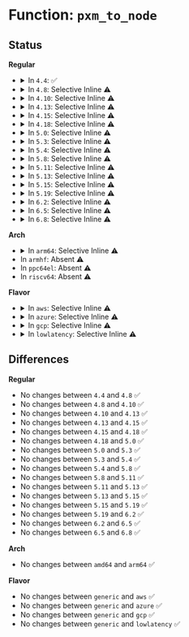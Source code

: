 # Function: <code>pxm_to_node</code>

## Status
<b>Regular</b>
<ul>
<li>
<details>
<summary>In <code>4.4</code>: ✅</summary>

```c
int pxm_to_node(int pxm);
```

**Collision:** Unique Global

**Inline:** No

**Transformation:** False

**Instances:**

```
In drivers/acpi/numa.c (ffffffff8148b0dd)
Location: drivers/acpi/numa.c:47
Inline: False
Direct callers:
  - arch/x86/mm/srat.c:acpi_numa_slit_init
  - arch/x86/mm/srat.c:acpi_numa_slit_init
```
**Symbols:**

```
ffffffff8148b0dd-ffffffff8148b0f9: pxm_to_node (STB_GLOBAL)
```
</details>
</li>
<li>
<details>
<summary>In <code>4.8</code>: Selective Inline ⚠️</summary>

```c
int pxm_to_node(int pxm);
```

**Collision:** Unique Global

**Inline:** Selective

**Transformation:** False

**Instances:**

```
In drivers/acpi/numa.c (ffffffff81fce8be)
Location: drivers/acpi/numa.c:47
Inline: True
Inline callers:
  - drivers/acpi/numa.c:acpi_numa_slit_init
  - drivers/acpi/numa.c:acpi_numa_slit_init
```
**Symbols:**

```
ffffffff814d9f17-ffffffff814d9f33: pxm_to_node (STB_GLOBAL)
```
</details>
</li>
<li>
<details>
<summary>In <code>4.10</code>: Selective Inline ⚠️</summary>

```c
int pxm_to_node(int pxm);
```

**Collision:** Unique Global

**Inline:** Selective

**Transformation:** False

**Instances:**

```
In drivers/acpi/numa.c (ffffffff8200bc7f)
Location: drivers/acpi/numa.c:47
Inline: True
Inline callers:
  - drivers/acpi/numa.c:acpi_numa_slit_init
  - drivers/acpi/numa.c:acpi_numa_slit_init
```
**Symbols:**

```
ffffffff814fc7c3-ffffffff814fc7df: pxm_to_node (STB_GLOBAL)
```
</details>
</li>
<li>
<details>
<summary>In <code>4.13</code>: Selective Inline ⚠️</summary>

```c
int pxm_to_node(int pxm);
```

**Collision:** Unique Global

**Inline:** Selective

**Transformation:** False

**Instances:**

```
In drivers/acpi/numa.c (ffffffff820ed468)
Location: drivers/acpi/numa.c:47
Inline: True
Inline callers:
  - drivers/acpi/numa.c:acpi_numa_slit_init
  - drivers/acpi/numa.c:acpi_numa_slit_init
```
**Symbols:**

```
ffffffff8150cb20-ffffffff8150cb40: pxm_to_node (STB_GLOBAL)
```
</details>
</li>
<li>
<details>
<summary>In <code>4.15</code>: Selective Inline ⚠️</summary>

```c
int pxm_to_node(int pxm);
```

**Collision:** Unique Global

**Inline:** Selective

**Transformation:** False

**Instances:**

```
In drivers/acpi/numa.c (ffffffff826f63c9)
Location: drivers/acpi/numa.c:47
Inline: True
Inline callers:
  - drivers/acpi/numa.c:acpi_numa_slit_init
  - drivers/acpi/numa.c:acpi_numa_slit_init
```
**Symbols:**

```
ffffffff8154fa80-ffffffff8154faa0: pxm_to_node (STB_GLOBAL)
```
</details>
</li>
<li>
<details>
<summary>In <code>4.18</code>: Selective Inline ⚠️</summary>

```c
int pxm_to_node(int pxm);
```

**Collision:** Unique Global

**Inline:** Selective

**Transformation:** False

**Instances:**

```
In drivers/acpi/numa.c (ffffffff827203ee)
Location: drivers/acpi/numa.c:47
Inline: True
Inline callers:
  - drivers/acpi/numa.c:acpi_numa_slit_init
  - drivers/acpi/numa.c:acpi_numa_slit_init
```
**Symbols:**

```
ffffffff81586320-ffffffff81586340: pxm_to_node (STB_GLOBAL)
```
</details>
</li>
<li>
<details>
<summary>In <code>5.0</code>: Selective Inline ⚠️</summary>

```c
int pxm_to_node(int pxm);
```

**Collision:** Unique Global

**Inline:** Selective

**Transformation:** False

**Instances:**

```
In drivers/acpi/numa.c (ffffffff828d8384)
Location: drivers/acpi/numa.c:46
Inline: True
Inline callers:
  - drivers/acpi/numa.c:acpi_numa_slit_init
  - drivers/acpi/numa.c:acpi_numa_slit_init
```
**Symbols:**

```
ffffffff8159e630-ffffffff8159e650: pxm_to_node (STB_GLOBAL)
```
</details>
</li>
<li>
<details>
<summary>In <code>5.3</code>: Selective Inline ⚠️</summary>

```c
int pxm_to_node(int pxm);
```

**Collision:** Unique Global

**Inline:** Selective

**Transformation:** False

**Instances:**

```
In drivers/acpi/numa.c (ffffffff828f223c)
Location: drivers/acpi/numa.c:32
Inline: True
Inline callers:
  - drivers/acpi/numa.c:acpi_numa_slit_init
  - drivers/acpi/numa.c:acpi_numa_slit_init
Direct callers:
  - drivers/acpi/hmat/hmat.c:hmat_init
  - drivers/acpi/hmat/hmat.c:hmat_register_target_initiators
  - drivers/acpi/hmat/hmat.c:hmat_register_target_initiators
  - drivers/acpi/hmat/hmat.c:hmat_register_target_initiators
  - drivers/acpi/hmat/hmat.c:srat_parse_mem_affinity
  - drivers/acpi/hmat/hmat.c:hmat_parse_subtable
  - drivers/acpi/hmat/hmat.c:hmat_parse_subtable
  - drivers/acpi/hmat/hmat.c:hmat_parse_subtable
```
**Symbols:**

```
ffffffff815cfd90-ffffffff815cfdb0: pxm_to_node (STB_GLOBAL)
```
</details>
</li>
<li>
<details>
<summary>In <code>5.4</code>: Selective Inline ⚠️</summary>

```c
int pxm_to_node(int pxm);
```

**Collision:** Unique Global

**Inline:** Selective

**Transformation:** False

**Instances:**

```
In drivers/acpi/numa.c (ffffffff828fb431)
Location: drivers/acpi/numa.c:32
Inline: True
Inline callers:
  - drivers/acpi/numa.c:acpi_numa_slit_init
  - drivers/acpi/numa.c:acpi_numa_slit_init
Direct callers:
  - drivers/acpi/hmat/hmat.c:hmat_register_target_initiators
  - drivers/acpi/hmat/hmat.c:hmat_register_target_initiators
  - drivers/acpi/hmat/hmat.c:hmat_register_target_initiators
  - drivers/acpi/hmat/hmat.c:hmat_parse_subtable
  - drivers/acpi/hmat/hmat.c:hmat_parse_subtable
```
**Symbols:**

```
ffffffff815f1000-ffffffff815f1020: pxm_to_node (STB_GLOBAL)
```
</details>
</li>
<li>
<details>
<summary>In <code>5.8</code>: Selective Inline ⚠️</summary>

```c
int pxm_to_node(int pxm);
```

**Collision:** Unique Global

**Inline:** Selective

**Transformation:** False

**Instances:**

```
In drivers/acpi/numa/srat.c (ffffffff82d13695)
Location: drivers/acpi/numa/srat.c:32
Inline: True
Inline callers:
  - drivers/acpi/numa/srat.c:acpi_numa_slit_init
  - drivers/acpi/numa/srat.c:acpi_numa_slit_init
Direct callers:
  - drivers/acpi/numa/hmat.c:hmat_register_target_initiators
  - drivers/acpi/numa/hmat.c:hmat_register_target_initiators
  - drivers/acpi/numa/hmat.c:hmat_register_target_initiators
```
**Symbols:**

```
ffffffff816e79b0-ffffffff816e79d0: pxm_to_node (STB_GLOBAL)
```
</details>
</li>
<li>
<details>
<summary>In <code>5.11</code>: Selective Inline ⚠️</summary>

```c
int pxm_to_node(int pxm);
```

**Collision:** Unique Global

**Inline:** Selective

**Transformation:** False

**Instances:**

```
In drivers/acpi/numa/srat.c (ffffffff81705288)
Location: drivers/acpi/numa/srat.c:37
Inline: True
Inline callers:
  - drivers/acpi/numa/srat.c:acpi_get_node
  - drivers/acpi/numa/srat.c:acpi_numa_slit_init
  - drivers/acpi/numa/srat.c:acpi_numa_slit_init
Direct callers:
  - drivers/acpi/numa/hmat.c:hmat_register_target_initiators
  - drivers/acpi/numa/hmat.c:hmat_register_target_initiators
  - drivers/acpi/numa/hmat.c:hmat_register_target_initiators
  - drivers/acpi/numa/hmat.c:hmat_register_target_initiators
  - drivers/acpi/numa/hmat.c:alloc_memory_initiator
  - drivers/acpi/numa/hmat.c:alloc_memory_initiator
  - drivers/iommu/intel/dmar.c:dmar_parse_one_rhsa
```
**Symbols:**

```
ffffffff817051f0-ffffffff8170521e: pxm_to_node (STB_GLOBAL)
```
</details>
</li>
<li>
<details>
<summary>In <code>5.13</code>: Selective Inline ⚠️</summary>

```c
int pxm_to_node(int pxm);
```

**Collision:** Unique Global

**Inline:** Selective

**Transformation:** False

**Instances:**

```
In drivers/acpi/numa/srat.c (ffffffff816e6938)
Location: drivers/acpi/numa/srat.c:37
Inline: True
Inline callers:
  - drivers/acpi/numa/srat.c:acpi_get_node
  - drivers/acpi/numa/srat.c:acpi_numa_slit_init
  - drivers/acpi/numa/srat.c:acpi_numa_slit_init
Direct callers:
  - drivers/acpi/numa/hmat.c:hmat_register_target_initiators
  - drivers/acpi/numa/hmat.c:hmat_register_target_initiators
  - drivers/acpi/numa/hmat.c:hmat_register_target_initiators
  - drivers/acpi/numa/hmat.c:hmat_register_target_initiators
  - drivers/iommu/intel/dmar.c:dmar_parse_one_rhsa
```
**Symbols:**

```
ffffffff816e68a0-ffffffff816e68ce: pxm_to_node (STB_GLOBAL)
```
</details>
</li>
<li>
<details>
<summary>In <code>5.15</code>: Selective Inline ⚠️</summary>

```c
int pxm_to_node(int pxm);
```

**Collision:** Unique Global

**Inline:** Selective

**Transformation:** False

**Instances:**

```
In drivers/acpi/numa/srat.c (ffffffff8175fda8)
Location: drivers/acpi/numa/srat.c:37
Inline: True
Inline callers:
  - drivers/acpi/numa/srat.c:acpi_get_node
  - drivers/acpi/numa/srat.c:acpi_numa_slit_init
  - drivers/acpi/numa/srat.c:acpi_numa_slit_init
Direct callers:
  - drivers/acpi/numa/hmat.c:hmat_register_target_initiators
  - drivers/acpi/numa/hmat.c:hmat_register_target_initiators
  - drivers/acpi/numa/hmat.c:hmat_register_target_initiators
  - drivers/acpi/numa/hmat.c:hmat_register_target_initiators
  - drivers/iommu/intel/dmar.c:dmar_parse_one_rhsa
```
**Symbols:**

```
ffffffff8175fcf0-ffffffff8175fd3c: pxm_to_node (STB_GLOBAL)
```
</details>
</li>
<li>
<details>
<summary>In <code>5.19</code>: Selective Inline ⚠️</summary>

```c
int pxm_to_node(int pxm);
```

**Collision:** Unique Global

**Inline:** Selective

**Transformation:** False

**Instances:**

```
In drivers/acpi/numa/srat.c (ffffffff8189372f)
Location: drivers/acpi/numa/srat.c:37
Inline: True
Inline callers:
  - drivers/acpi/numa/srat.c:acpi_get_node
  - drivers/acpi/numa/srat.c:acpi_numa_slit_init
  - drivers/acpi/numa/srat.c:acpi_numa_slit_init
Direct callers:
  - drivers/acpi/numa/hmat.c:hmat_register_target_initiators
  - drivers/acpi/numa/hmat.c:hmat_register_target_initiators
  - drivers/acpi/numa/hmat.c:hmat_register_target_initiators
  - drivers/acpi/numa/hmat.c:hmat_register_target_initiators
  - drivers/iommu/intel/dmar.c:dmar_parse_one_rhsa
```
**Symbols:**

```
ffffffff81893670-ffffffff818936cc: pxm_to_node (STB_GLOBAL)
```
</details>
</li>
<li>
<details>
<summary>In <code>6.2</code>: Selective Inline ⚠️</summary>

```c
int pxm_to_node(int pxm);
```

**Collision:** Unique Global

**Inline:** Selective

**Transformation:** False

**Instances:**

```
In drivers/acpi/numa/srat.c (ffffffff819db1ff)
Location: drivers/acpi/numa/srat.c:37
Inline: True
Inline callers:
  - drivers/acpi/numa/srat.c:acpi_get_node
  - drivers/acpi/numa/srat.c:acpi_numa_slit_init
  - drivers/acpi/numa/srat.c:acpi_numa_slit_init
Direct callers:
  - drivers/acpi/numa/hmat.c:hmat_register_target_initiators
  - drivers/acpi/numa/hmat.c:hmat_register_target_initiators
  - drivers/acpi/numa/hmat.c:hmat_register_target_initiators
  - drivers/acpi/numa/hmat.c:hmat_register_target_initiators
  - drivers/iommu/intel/dmar.c:dmar_parse_one_rhsa
```
**Symbols:**

```
ffffffff819db130-ffffffff819db18c: pxm_to_node (STB_GLOBAL)
```
</details>
</li>
<li>
<details>
<summary>In <code>6.5</code>: Selective Inline ⚠️</summary>

```c
int pxm_to_node(int pxm);
```

**Collision:** Unique Global

**Inline:** Selective

**Transformation:** False

**Instances:**

```
In drivers/acpi/numa/srat.c (ffffffff81a22eaf)
Location: drivers/acpi/numa/srat.c:37
Inline: True
Inline callers:
  - drivers/acpi/numa/srat.c:acpi_get_node
  - drivers/acpi/numa/srat.c:acpi_numa_slit_init
  - drivers/acpi/numa/srat.c:acpi_numa_slit_init
Direct callers:
  - drivers/acpi/numa/hmat.c:hmat_register_target_initiators
  - drivers/acpi/numa/hmat.c:hmat_register_target_initiators
  - drivers/acpi/numa/hmat.c:hmat_register_target_initiators
  - drivers/acpi/numa/hmat.c:hmat_register_target_initiators
  - drivers/iommu/intel/dmar.c:dmar_parse_one_rhsa
```
**Symbols:**

```
ffffffff81a22de0-ffffffff81a22e3c: pxm_to_node (STB_GLOBAL)
```
</details>
</li>
<li>
<details>
<summary>In <code>6.8</code>: Selective Inline ⚠️</summary>

```c
int pxm_to_node(int pxm);
```

**Collision:** Unique Global

**Inline:** Selective

**Transformation:** False

**Instances:**

```
In drivers/acpi/numa/srat.c (ffffffff81a6dc9f)
Location: drivers/acpi/numa/srat.c:37
Inline: True
Inline callers:
  - drivers/acpi/numa/srat.c:acpi_get_node
  - drivers/acpi/numa/srat.c:acpi_numa_slit_init
  - drivers/acpi/numa/srat.c:acpi_numa_slit_init
Direct callers:
  - drivers/acpi/numa/hmat.c:hmat_register_target
  - drivers/acpi/numa/hmat.c:hmat_register_target
  - drivers/acpi/numa/hmat.c:hmat_register_target
  - drivers/acpi/numa/hmat.c:hmat_register_target
  - drivers/acpi/numa/hmat.c:hmat_register_target
  - drivers/acpi/numa/hmat.c:__hmat_register_target_initiators
  - drivers/acpi/numa/hmat.c:__hmat_register_target_initiators
  - drivers/acpi/numa/hmat.c:hmat_update_target_attrs
  - drivers/acpi/numa/hmat.c:hmat_update_target_attrs
  - drivers/iommu/intel/dmar.c:dmar_parse_one_rhsa
```
**Symbols:**

```
ffffffff81a6d9c0-ffffffff81a6da1c: pxm_to_node (STB_GLOBAL)
```
</details>
</li>
</ul>
<b>Arch</b>
<ul>
<li>
<details>
<summary>In <code>arm64</code>: Selective Inline ⚠️</summary>

```c
int pxm_to_node(int pxm);
```

**Collision:** Unique Global

**Inline:** Selective

**Transformation:** False

**Instances:**

```
In drivers/acpi/numa.c (ffff80001147e494)
Location: drivers/acpi/numa.c:32
Inline: True
Inline callers:
  - drivers/acpi/numa.c:acpi_numa_slit_init
  - drivers/acpi/numa.c:acpi_numa_slit_init
Direct callers:
  - arch/arm64/kernel/acpi_numa.c:acpi_parse_gicc_pxm
  - drivers/acpi/hmat/hmat.c:hmat_register_target_initiators
  - drivers/acpi/hmat/hmat.c:hmat_register_target_initiators
  - drivers/acpi/hmat/hmat.c:hmat_register_target_initiators
  - drivers/acpi/hmat/hmat.c:hmat_parse_subtable
  - drivers/acpi/hmat/hmat.c:hmat_parse_subtable
```
**Symbols:**

```
ffff80001077bbb0-ffff80001077bbec: pxm_to_node (STB_GLOBAL)
```
</details>
</li>
<li>
In <code>armhf</code>: Absent ⚠️
</li>
<li>
In <code>ppc64el</code>: Absent ⚠️
</li>
<li>
In <code>riscv64</code>: Absent ⚠️
</li>
</ul>
<b>Flavor</b>
<ul>
<li>
<details>
<summary>In <code>aws</code>: Selective Inline ⚠️</summary>

```c
int pxm_to_node(int pxm);
```

**Collision:** Unique Global

**Inline:** Selective

**Transformation:** False

**Instances:**

```
In drivers/acpi/numa.c (ffffffff828e40c5)
Location: drivers/acpi/numa.c:32
Inline: True
Inline callers:
  - drivers/acpi/numa.c:acpi_numa_slit_init
  - drivers/acpi/numa.c:acpi_numa_slit_init
Direct callers:
  - drivers/acpi/hmat/hmat.c:hmat_register_target_initiators
  - drivers/acpi/hmat/hmat.c:hmat_register_target_initiators
  - drivers/acpi/hmat/hmat.c:hmat_register_target_initiators
  - drivers/acpi/hmat/hmat.c:hmat_parse_subtable
  - drivers/acpi/hmat/hmat.c:hmat_parse_subtable
```
**Symbols:**

```
ffffffff815dfc90-ffffffff815dfcb0: pxm_to_node (STB_GLOBAL)
```
</details>
</li>
<li>
<details>
<summary>In <code>azure</code>: Selective Inline ⚠️</summary>

```c
int pxm_to_node(int pxm);
```

**Collision:** Unique Global

**Inline:** Selective

**Transformation:** False

**Instances:**

```
In drivers/acpi/numa.c (ffffffff828dc16c)
Location: drivers/acpi/numa.c:32
Inline: True
Inline callers:
  - drivers/acpi/numa.c:acpi_numa_slit_init
  - drivers/acpi/numa.c:acpi_numa_slit_init
Direct callers:
  - drivers/acpi/hmat/hmat.c:hmat_register_target_initiators
  - drivers/acpi/hmat/hmat.c:hmat_register_target_initiators
  - drivers/acpi/hmat/hmat.c:hmat_register_target_initiators
  - drivers/acpi/hmat/hmat.c:hmat_parse_subtable
  - drivers/acpi/hmat/hmat.c:hmat_parse_subtable
```
**Symbols:**

```
ffffffff815cb2d0-ffffffff815cb2f0: pxm_to_node (STB_GLOBAL)
```
</details>
</li>
<li>
<details>
<summary>In <code>gcp</code>: Selective Inline ⚠️</summary>

```c
int pxm_to_node(int pxm);
```

**Collision:** Unique Global

**Inline:** Selective

**Transformation:** False

**Instances:**

```
In drivers/acpi/numa.c (ffffffff828f702d)
Location: drivers/acpi/numa.c:32
Inline: True
Inline callers:
  - drivers/acpi/numa.c:acpi_numa_slit_init
  - drivers/acpi/numa.c:acpi_numa_slit_init
```
**Symbols:**

```
ffffffff815e52e0-ffffffff815e5300: pxm_to_node (STB_GLOBAL)
```
</details>
</li>
<li>
<details>
<summary>In <code>lowlatency</code>: Selective Inline ⚠️</summary>

```c
int pxm_to_node(int pxm);
```

**Collision:** Unique Global

**Inline:** Selective

**Transformation:** False

**Instances:**

```
In drivers/acpi/numa.c (ffffffff828fc485)
Location: drivers/acpi/numa.c:32
Inline: True
Inline callers:
  - drivers/acpi/numa.c:acpi_numa_slit_init
  - drivers/acpi/numa.c:acpi_numa_slit_init
Direct callers:
  - drivers/acpi/hmat/hmat.c:hmat_register_target_initiators
  - drivers/acpi/hmat/hmat.c:hmat_register_target_initiators
  - drivers/acpi/hmat/hmat.c:hmat_register_target_initiators
  - drivers/acpi/hmat/hmat.c:hmat_parse_subtable
  - drivers/acpi/hmat/hmat.c:hmat_parse_subtable
```
**Symbols:**

```
ffffffff815ff190-ffffffff815ff1b0: pxm_to_node (STB_GLOBAL)
```
</details>
</li>
</ul>

## Differences
<b>Regular</b>
<ul>
<li>
No changes between <code>4.4</code> and <code>4.8</code> ✅
</li>
<li>
No changes between <code>4.8</code> and <code>4.10</code> ✅
</li>
<li>
No changes between <code>4.10</code> and <code>4.13</code> ✅
</li>
<li>
No changes between <code>4.13</code> and <code>4.15</code> ✅
</li>
<li>
No changes between <code>4.15</code> and <code>4.18</code> ✅
</li>
<li>
No changes between <code>4.18</code> and <code>5.0</code> ✅
</li>
<li>
No changes between <code>5.0</code> and <code>5.3</code> ✅
</li>
<li>
No changes between <code>5.3</code> and <code>5.4</code> ✅
</li>
<li>
No changes between <code>5.4</code> and <code>5.8</code> ✅
</li>
<li>
No changes between <code>5.8</code> and <code>5.11</code> ✅
</li>
<li>
No changes between <code>5.11</code> and <code>5.13</code> ✅
</li>
<li>
No changes between <code>5.13</code> and <code>5.15</code> ✅
</li>
<li>
No changes between <code>5.15</code> and <code>5.19</code> ✅
</li>
<li>
No changes between <code>5.19</code> and <code>6.2</code> ✅
</li>
<li>
No changes between <code>6.2</code> and <code>6.5</code> ✅
</li>
<li>
No changes between <code>6.5</code> and <code>6.8</code> ✅
</li>
</ul>
<b>Arch</b>
<ul>
<li>
No changes between <code>amd64</code> and <code>arm64</code> ✅
</li>
</ul>
<b>Flavor</b>
<ul>
<li>
No changes between <code>generic</code> and <code>aws</code> ✅
</li>
<li>
No changes between <code>generic</code> and <code>azure</code> ✅
</li>
<li>
No changes between <code>generic</code> and <code>gcp</code> ✅
</li>
<li>
No changes between <code>generic</code> and <code>lowlatency</code> ✅
</li>
</ul>
